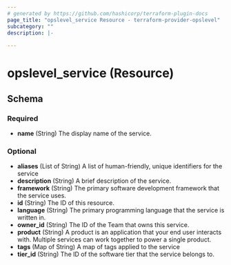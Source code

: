 ```yaml
---
# generated by https://github.com/hashicorp/terraform-plugin-docs
page_title: "opslevel_service Resource - terraform-provider-opslevel"
subcategory: ""
description: |-
  
---
```


# opslevel_service (Resource)





<!-- schema generated by tfplugindocs -->
## Schema

### Required

- **name** (String) The display name of the service.

### Optional

- **aliases** (List of String) A list of human-friendly, unique identifiers for the service
- **description** (String) A brief description of the service.
- **framework** (String) The primary software development framework that the service uses.
- **id** (String) The ID of this resource.
- **language** (String) The primary programming language that the service is written in.
- **owner_id** (String) The ID of the Team that owns this service.
- **product** (String) A product is an application that your end user interacts with. Multiple services can work together to power a single product.
- **tags** (Map of String) A map of tags applied to the service
- **tier_id** (String) The ID of the software tier that the service belongs to.


